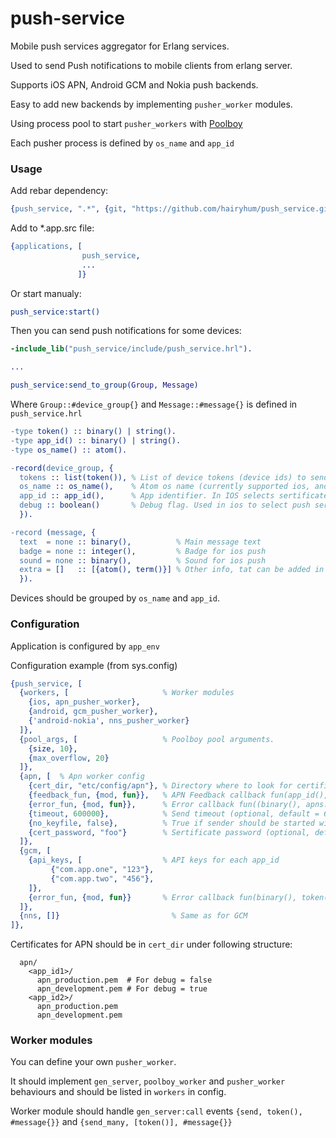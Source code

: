 push-service
===============

Mobile push services aggregator for Erlang services.

Used to send Push notifications to mobile clients from erlang server.

Supports iOS APN, Android GCM and Nokia push backends. 

Easy to add new backends by implementing `pusher_worker` modules.

Using process pool to start `pusher_workers` with [Poolboy](https://github.com/devinus/poolboy)

Each pusher process is defined by `os_name` and `app_id`

### Usage

Add rebar dependency:

```erlang
{push_service, ".*", {git, "https://github.com/hairyhum/push_service.git"}},
```

Add to *.app.src file:

```erlang
{applications, [
                push_service,
                ...
               ]}
```

Or start manualy:

```erlang
push_service:start()
```

Then you can send push notifications for some devices:

```erlang
-include_lib("push_service/include/push_service.hrl").

...

push_service:send_to_group(Group, Message)

```

Where `Group::#device_group{}` and `Message::#message{}` is defined in `push_service.hrl`

```erlang
-type token() :: binary() | string().
-type app_id() :: binary() | string().
-type os_name() :: atom().

-record(device_group, {
  tokens :: list(token()), % List of device tokens (device ids) to send to
  os_name :: os_name(),    % Atom os name (currently supported ios, android and android-nokia).
  app_id :: app_id(),      % App identifier. In IOS selects sertificate, in Android selects ApiKey
  debug :: boolean()       % Debug flag. Used in ios to select push server
  }).

-record (message, {
  text  = none :: binary(),          % Main message text
  badge = none :: integer(),         % Badge for ios push
  sound = none :: binary(),          % Sound for ios push
  extra = []   :: [{atom(), term()}] % Other info, tat can be added in message
  }).
```

Devices should be grouped by `os_name` and `app_id`. 

### Configuration

Application is configured by `app_env`

Configuration example (from sys.config)

```erlang
{push_service, [
  {workers, [                     % Worker modules
    {ios, apn_pusher_worker},
    {android, gcm_pusher_worker},
    {'android-nokia', nns_pusher_worker}
  ]},
  {pool_args, [                   % Poolboy pool arguments.
    {size, 10},
    {max_overflow, 20}
  ]},
  {apn, [  % Apn worker config
    {cert_dir, "etc/config/apn"}, % Directory where to look for certificates 
    {feedback_fun, {mod, fun}},   % APN Feedback callback fun(app_id(), {calendar:datetime(), string()}) -> _ (optional, default defined in apn_pusher_worker)
    {error_fun, {mod, fun}},      % Error callback fun((binary(), apns:status()) -> stop | _ (optional, default defined in apn_pusher_worker)
    {timeout, 600000},            % Send timeout (optional, default = 600000)
    {no_keyfile, false},          % True if sender should be started without certificate (optioal, default = false)
    {cert_password, "foo"}        % Sertificate password (optional, default = undefined)
  ]},
  {gcm, [
    {api_keys, [                  % API keys for each app_id
         {"com.app.one", "123"},
         {"com.app.two", "456"},
    ]},
    {error_fun, {mod, fun}}       % Error callback fun(binary(), token() | {token(), token()}) -> _
  ]},
  {nns, []}                         % Same as for GCM
]},
```

Certificates for APN should be in `cert_dir` under following structure:

```
  apn/
    <app_id1>/
      apn_production.pem  # For debug = false
      apn_development.pem # For debug = true
    <app_id2>/
      apn_production.pem
      apn_development.pem
```


### Worker modules

You can define your own `pusher_worker`. 

It should implement `gen_server`, `poolboy_worker` and `pusher_worker` behaviours and should be listed in `workers` in config.

Worker module should handle `gen_server:call` events `{send, token(), #message{}}` and `{send_many, [token()], #message{}}`

